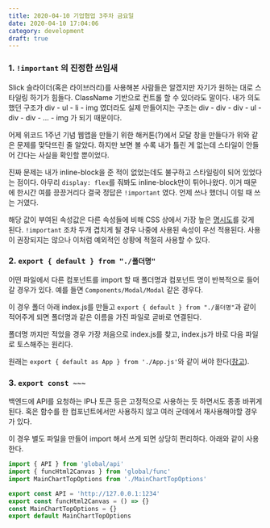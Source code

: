 ```yaml
---
title: 2020-04-10 기업협업 3주차 금요일
date: 2020-04-10 17:04:06
category: development
draft: true
---
```


### 1. `!important` 의 진정한 쓰임새

Slick 슬라이더(혹은 라이브러리)를 사용해본 사람들은 알겠지만 자기가 원하는 대로 스타일링 하기가 힘들다. ClassName 기반으로 컨트롤 할 수 있더라도 말이다. 내가 의도했던 구조가 div - ul - li - img 였더라도 실제 만들어지는 구조는 div - div - div - ul - div - div - ... - img 가 되기 때문이다.

어제 위코드 1주년 기념 웹앱을 만들기 위한 해커톤(?)에서 모달 창을 만들다가 위와 같은 문제를 맞닥뜨린 줄 알았다. 하지만 보면 볼 수록 내가 틀린 게 없는데 스타일이 안들어 간다는 사실을 확인할 뿐이었다.

진짜 문제는 내가 inline-block을 준 적이 없었는데도 불구하고 스타일링이 되어 있었다는 점이다. 아무리 `display: flex`를 줘봐도 inline-block만이 튀어나왔다. 이거 때문에 한시간 여를 끙끙거리다 결국 정답은 `!important` 였다. 언제 쓰나 했더니 이럴 때 쓰는 거였다.

해당 값이 부여된 속성값은 다른 속성들에 비해 CSS 상에서 가장 높은 [명시도](https://developer.mozilla.org/ko/docs/Web/CSS/Specificity)를 갖게 된다. `!important` 조차 두개 겹치게 될 경우 나중에 사용된 속성이 우선 적용된다. 사용이 권장되지는 않으나 이처럼 예외적인 상황에 적절히 사용할 수 있다.

### 2. `export { default } from "./폴더명"`

어떤 파일에서 다른 컴포넌트를 import 할 때 폴더명과 컴포넌트 명이 반복적으로 들어갈 경우가 있다. 예를 들면 `Components/Modal/Modal` 같은 경우다.

이 경우 폴더 아래 index.js를 만들고 `export { default } from "./폴더명"`과 같이 적어주게 되면 폴더명과 같은 이름을 가진 파일로 곧바로 연결된다.

폴더명 까지만 적었을 경우 가장 처음으로 index.js를 찾고, index.js가 바로 다음 파일로 토스해주는 원리다.

원래는 `export { default as App } from './App.js'`와 같이 써야 한다([참고](https://stackoverflow.com/questions/39999282/re-export-default-in-es-6-modules)).

### 3. `export const ~~~`

백엔드에 API를 요청하는 IP나 토큰 등은 고정적으로 사용하는 듯 하면서도 종종 바뀌게 된다. 혹은 함수를 한 컴포넌트에서만 사용하지 않고 여러 군데에서 재사용해야할 경우가 있다.

이 경우 별도 파일을 만들어 import 해서 쓰게 되면 상당히 편리하다. 아래와 같이 사용한다.

```js
import { API } from 'global/api'
import { funcHtml2Canvas } from 'global/func'
import MainChartTopOptions from './MainChartTopOptions'

export const API = 'http://127.0.0.1:1234'
export const funcHtml2Canvas = () => {}
const MainChartTopOptions = {}
export default MainChartTopOptions
```

